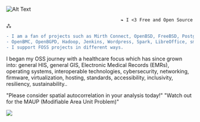 ![Alt Text](https://user-images.githubusercontent.com/65868461/119200030-237ab780-ba5a-11eb-8f2f-1cbc34408a9e.gif)
                                  
                                               ❧ I <3 Free and Open Source ⁂   
                                  
```diff
- I am a fan of projects such as Mirth Connect, OpenBSD, FreeBSD, PostgreSQL, PostGIS, QGIS, OSCAR EMR, Open Dental, OpenSSH, 
- OpenBMC, OpenBGPD, Hadoop, Jenkins, Wordpress, Spark, LibreOffice, smartOS, openSUSE, Inkscape, Firefox the list goes on.. 
- I support FOSS projects in different ways.
```
I began my OSS journey with a healthcare focus which has since grown into: general HIS, general GIS, Electronic Medical Records (EMRs),
operating systems, interoperable technologies, cybersecurity, networking, firmware, virtualization, hosting, standards, accessibility, 
inclusivity, resiliency, sustainability..

"Please consider spatial autocorrelation in your analysis today!"
"Watch out for the MAUP (Modifiable Area Unit Problem)"

![](https://komarev.com/ghpvc/?username=asterismm54&color=FF0000)
